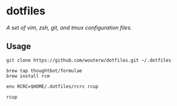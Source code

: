 dotfiles
========

*A set of vim, zsh, git, and tmux configuration files.*

## Usage

```
git clone https://github.com/wouterw/dotfiles.git ~/.dotfiles
```

```
brew tap thoughtbot/formulae
brew install rcm
```

```
env RCRC=$HOME/.dotfiles/rcrc rcup
```

```
rcup
```
